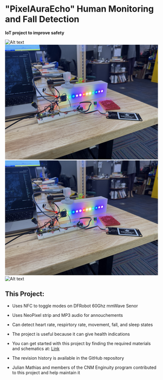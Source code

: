 # "PixelAuraEcho" Human Monitoring and Fall Detection
**IoT project to improve safety**

![Alt text](https://github.com/julianmathias-coder/congenial-octo-memory/blob/7504f8366ba6862ee954c906a89b2b34bd08b30f/THEJULIAN/DSC02121.JPG)
![Alt text](https://github.com/julianmathias-coder/congenial-octo-memory/blob/7504f8366ba6862ee954c906a89b2b34bd08b30f/THEJULIAN/IMG_3195.JPG)
![Alt text](https://github.com/julianmathias-coder/congenial-octo-memory/blob/7504f8366ba6862ee954c906a89b2b34bd08b30f/THEJULIAN/IMG_3195.JPG)
![Alt text](https://github.com/julianmathias-coder/congenial-octo-memory/blob/7504f8366ba6862ee954c906a89b2b34bd08b30f/THEJULIAN/DSC02135.JPG)



## This Project:

* Uses NFC to toggle modes on DFRobot 60Ghz mmWave Senor

* Uses NeoPixel strip and MP3 audio for annouchements

* Can detect heart rate, respirtory rate, movement, fall, and sleep states

* The project is useful because it can give health indications

* You can get started with this project by finding the required materials and schematics at: [Link](https://www.hackster.io/julianmathias) 

* The revision history is available in the GitHub repository 

* Julian Mathias and members of the CNM Enginuity program contributed to this project and help maintain it 
